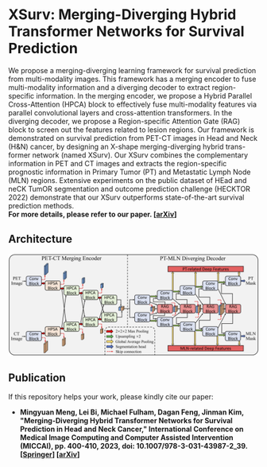 # XSurv: Merging-Diverging Hybrid Transformer Networks for Survival Prediction
We propose a merging-diverging learning framework for survival prediction from multi-modality images. This framework has a merging encoder to fuse multi-modality information and a diverging decoder to extract region-specific information. In the merging encoder, we propose a Hybrid Parallel Cross-Attention (HPCA) block to effectively fuse multi-modality features via parallel convolutional layers and cross-attention transformers. In the diverging decoder, we propose a Region-specific Attention Gate (RAG) block to screen out the features related to lesion regions. Our framework is demonstrated on survival prediction from PET-CT images in Head and Neck (H&N) cancer, by designing an X-shape merging-diverging hybrid trans-former network (named XSurv). Our XSurv combines the complementary information in PET and CT images and extracts the region-specific prognostic information in Primary Tumor (PT) and Metastatic Lymph Node (MLN) regions. Extensive experiments on the public dataset of HEad and neCK TumOR segmentation and outcome prediction challenge (HECKTOR 2022) demonstrate that our XSurv outperforms state-of-the-art survival prediction methods.  
**For more details, please refer to our paper. [[arXiv](https://arxiv.org/abs/2307.03427)]**

## Architecture
![architecture](https://github.com/MungoMeng/Survival-XSurv/blob/master/Figure/architecture.png)

## Publication
If this repository helps your work, please kindly cite our paper:
* **Mingyuan Meng, Lei Bi, Michael Fulham, Dagan Feng, Jinman Kim, "Merging-Diverging Hybrid Transformer Networks for Survival Prediction in Head and Neck Cancer," International Conference on Medical Image Computing and Computer Assisted Intervention (MICCAI), pp. 400-410, 2023, doi: 10.1007/978-3-031-43987-2_39. [[Springer](https://link.springer.com/chapter/10.1007/978-3-031-43987-2_39)] [[arXiv](https://arxiv.org/abs/2307.03427)]**
